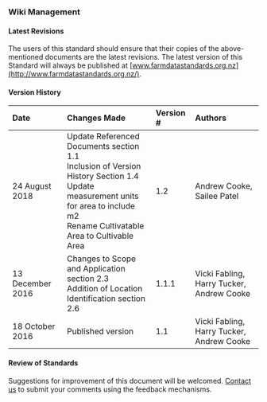 ### Wiki Management

#### Latest Revisions

The users of this standard should ensure that their copies of the above-mentioned documents are the latest revisions. The latest version of this Standard will always be published at [www.farmdatastandards.org.nz](http://www.farmdatastandards.org.nz/). 

#### Version History

Date | Changes Made | Version # | Authors
:--- | :----------- | :-------- | :------
24 August 2018 | Update Referenced Documents section 1.1 <br> Inclusion of Version History Section 1.4 <br> Update measurement units for area to include m2 <br> Rename Cultivatable Area to Cultivable Area | 1.2 | Andrew Cooke, Sailee Patel
13 December 2016 | Changes to Scope and Application section 2.3 <br> Addition of Location Identification section 2.6 | 1.1.1 | Vicki Fabling, Harry Tucker, Andrew Cooke
18 October 2016 | Published version | 1.1 | Vicki Fabling, Harry Tucker, Andrew Cooke

#### Review of Standards

Suggestions for improvement of this document will be welcomed. [Contact us](http://www.farmdatastandards.org.nz/contact/) to submit your comments using the feedback mechanisms. 
